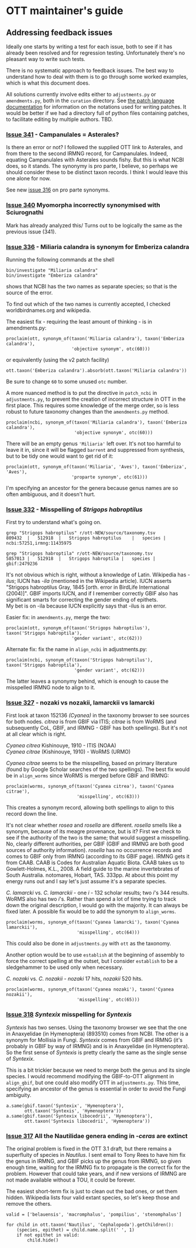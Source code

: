 # OTT maintainer's guide


## Addressing feedback issues

Ideally one starts by writing a test for each issue, both to see if it
has already been resolved and for regression testing.  Unfortunately
there's no pleasant way to write such tests.

There is no systematic approach to feedback issues.  The best way to
understand how to deal with them is to go through some worked
examples, which is what this document does.

All solutions currently involve edits either to `adjustments.py` or
`amendments.py`, both in the `curation` directory.  See [the patch
language documentation](patch.md) for information on the notations
used for writing patches.  It would be better if we had a directory
full of python files containing patches, to facilitate editing by
multiple authors.  TBD.


### [Issue 341](https://github.com/OpenTreeOfLife/feedback/issues/341) - Campanulales = Asterales?

Is there an error or not?  I followed the supplied OTT link to Asterales,
and from there to the second IRMNG record, for Campanulales.  Indeed, equating Campanulales
with Asterales sounds fishy.  But this is what NCBI does, so it stands.
The synonymy is pro parte, I believe, so perhaps we should consider these to be distinct 
taxon records.  I think I would leave this one alone for now.

See new [issue 316](https://github.com/OpenTreeOfLife/reference-taxonomy/issues/316) on pro parte synonyms.

### [Issue 340](https://github.com/OpenTreeOfLife/feedback/issues/340) Myomorpha incorrectly synonymised with Sciurognathi

Mark has already analyzed this/  Turns out to be logically the same as the
previous issue (341).

### [Issue 336](https://github.com/OpenTreeOfLife/feedback/issues/336) - Miliaria calandra is synonym for Emberiza calandra

Running the following commands at the shell

    bin/investigate "Miliaria calandra"
    bin/investigate "Emberiza calandra"

shows that NCBI has the two names as separate species; so that is the
source of the error.

To find out which of the two names is currently accepted, I checked
worldbirdnames.org and wikipedia.

The easiest fix - requiring the least amount of thinking - is in
amendments.py:

    proclaim(ott, synonym_of(taxon('Miliaria calandra'), taxon('Emberiza calandra'),
                             'objective synonym', otc(60)))

or equivalently (using the v2 patch facility)

    ott.taxon('Emberiza calandra').absorb(ott.taxon('Miliaria calandra'))

Be sure to change `60` to some unused `otc` number.

A more nuanced method is to put the directive in `patch_ncbi` in
`adjustments.py`, to prevent the creation of incorrect structure in OTT
in the first place.  This requires some knowledge of the merge order,
so is less robust to future taxonomy changes than the `amendments.py`
method.

    proclaim(ncbi, synonym_of(taxon('Miliaria calandra'), taxon('Emberiza calandra'), 
                              'objective synonym', otc(60)))

There will be an empty genus `'Miliaria'` left over.  It's not too
harmful to leave it in, since it will be flagged `barrent` and
suppressed from synthesis, but to be tidy one would want to get rid of
it:

    proclaim(ott, synonym_of(taxon('Miliaria', 'Aves'), taxon('Emberiza', 'Aves'), 
                             'proparte synonym', otc(61)))

I'm specifying an ancestor for the genera because genus names are so
often ambiguous, and it doesn't hurt.

### [Issue 332](https://github.com/OpenTreeOfLife/feedback/issues/332) - Misspelling of _Strigops habroptilus_

First try to understand what's going on.

    grep "Strigops habroptilus" r/ott-NEW/source/taxonomy.tsv
    809432	|	512918	|	Strigops habroptilus	|	species	|	ncbi:57251,irmng:11435975

    grep "Strigops habroptila" r/ott-NEW/source/taxonomy.tsv
    5857013	|	512918	|	Strigops habroptila	|	species	|	gbif:2479236

It's not obvious which is right, without a knowledge of Latin.
Wikipedia has _-ilus_; IUCN has _-ila_ (mentioned in the Wikipedia article).
IUCN asserts "Strigops habroptilus Gray, 1845 [orth. error in BirdLife International (2004)]".
GBIF imports IUCN, and if I remember correctly GBIF also has
significant smarts for correcting the gender ending of epithets.  
My bet is on -ila because IUCN explicitly says that -ilus is an error.

Easier fix: in `amendments.py`, merge the two:

    proclaim(ott, synonym_of(taxon('Strigops habroptilus'), taxon('Strigops habroptila'),
                             'gender variant', otc(62)))

Alternate fix: fix the name in `align_ncbi` in adjustments.py:

    proclaim(ncbi, synonym_of(taxon('Strigops habroptilus'), taxon('Strigops habroptila'),
                              'gender variant', otc(62)))

The latter leaves a synonymy behind, which is enough to cause the
misspelled IRMNG node to align to it.

### [Issue 327](https://github.com/OpenTreeOfLife/feedback/issues/327) - nozaki vs nozakii, lamarckii vs lamarcki

First look at taxon 152136 _(Cyanea)_ in the taxonomy browser to see sources
for both nodes.  _citrea_ is from GBIF via ITIS; _citrae_ is from
WoRMS (and subsequently CoL, GBIF, and IRMNG - GBIF has both
spellings).  But it's not at all clear which is right.

_Cyanea citrea_ Kishinouye, 1910 - ITIS (NOAA)  
_Cyanea citrae_ (Kishinouye, 1910) - WoRMS (URMO)

_Cyanea citrae_ seems to be the misspelling, based on primary literature
(found by Google Scholar searches of the two spellings).
The best fix would be in `align_worms` since WoRMS is merged before
GBIF and IRMNG:

    proclaim(worms, synonym_of(taxon('Cyanea citrea'), taxon('Cyanea citrae'),
                               'misspelling', otc(63)))

This creates a synonym record, allowing both spellings to align to
this record down the line.

It's not clear whether _rosea_ and _rosella_ are different.  _rosella_
smells like a synonym, because of its meagre provenance, but is it?
First we check to see if the authority of the two is the same; that
would suggest a misspelling.  No, clearly different authorities, per
GBIF (GBIF and IRMNG are both good sources of authority information).
_rosella_ has no occurrence records and comes to GBIF only from IRMNG
(according to its GBIF page).  IRMNG gets it from CAAB.  CAAB is Codes
for Australian Aquatic Biota.  CAAB takes us to Gowlett-Holmes, K.L.,
2008. A field guide to the marine invertebrates of South
Australia. notomares, Hobart, TAS. 333pp.  At about this point my
energy runs out and I say let's just assume it's a separate species.

_C. lamarcki_ vs. _C. lamarckii_ - one _i_ - 132 scholar results; two _i_'s 344
results.  WoRMS also has two _i_'s.  Rather than spend a lot of time
trying to track down the original description, I would go with the
majority.  It can always be fixed later.  A possible fix would be to
add the synonym to `align_worms`.

    proclaim(worms, synonym_of(taxon('Cyanea lamarcki'), taxon('Cyanea lamarckii'),
                               'misspelling', otc(64)))

This could also be done in `adjustments.py` with `ott` as the taxonomy.

Another option would be to use `establish` at the beginning of
assembly to force the correct spelling at the outset, but I consider
`establish` to be a sledgehammer to be used only when necessary.


_C. nozaki_ vs. _C. nozakii_ - _nozaki_ 17 hits, _nozakii_ 520 hits.

    proclaim(worms, synonym_of(taxon('Cyanea nozaki'), taxon('Cyanea nozakii'),
                               'misspelling', otc(65)))

### [Issue 318](https://github.com/OpenTreeOfLife/feedback/issues/318) _Syntexix_ misspelling for _Syntexis_

_Syntexis_ has two senses.  Using the taxonomy browser we see that the
one in Anaxyelidae (in Hymenoptera) (893510) comes from NCBI.  The
other is a synonym for Mollisia in Fungi.  _Syntexix_ comes from GBIF and IRMNG
(it's probably in GBIF by way of IRMNG) and is in Anaxyelidae (in
Hymenoptera).  So the first sense of _Syntexis_ is pretty clearly the
same as the single sense of _Syntexix_.

This is a bit trickier because we need to merge both the genus and its
single species.  I would recommend modifying the GBIF-to-OTT alignment
in `align_gbif`, but one could also modify OTT in `adjustments.py`.
This time, specifying an ancestor of the genus is essential
in order to avoid the Fungi ambiguity.

    a.same(gbif.taxon('Syntexix', 'Hymenoptera'), 
           ott.taxon('Syntexis', 'Hymenoptera'))
    a.same(gbif.taxon('Syntexix libocedrii', 'Hymenoptera'),
           ott.taxon('Syntexis libocedrii', 'Hymenoptera'))

### [Issue 317](https://github.com/OpenTreeOfLife/feedback/issues/317) All the Nautilidae genera ending in _-ceras_ are extinct

The original problem is fixed in the OTT 3.1 draft, but there remains a superfluity of
species in _Nautilus_.  I sent email to Tony Rees to have him fix the
genus in IRMNG, and GBIF picks up the genus from IRMNG, so given
enough time, waiting for the IRMNG fix to propagate is the correct fix
for the problem.  However that could take years, and if new versions
of IRMNG are not made available without a TOU, it could be forever.

The easiest short-term fix is just to clean out the bad ones, or set
them hidden.  Wikipedia lists four valid extant species, so let's keep
those and remove the others.

    valid = ['belauensis', 'macromphalus', 'pompilius', 'stenomphalus']

    for child in ott.taxon('Nautilus', 'Cephalopoda').getChildren():
        (species, epithet) = child.name.split(' ', 1)
        if not epithet in valid:
            child.hide()        
